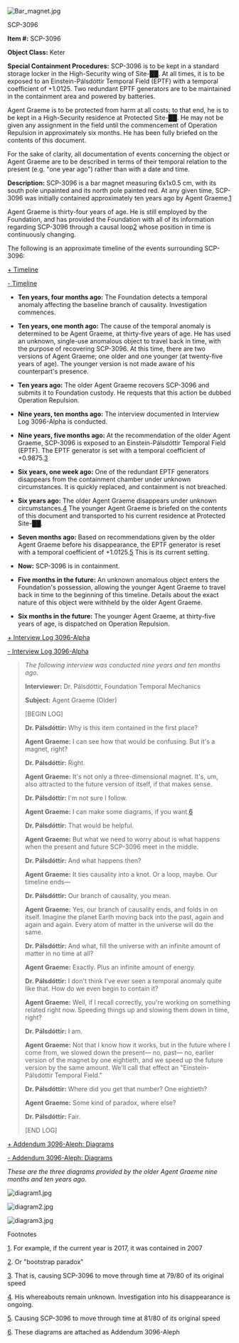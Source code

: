 ![Bar_magnet.jpg](http://scp-wiki.wdfiles.com/local--files/scp-3096/Bar_magnet.jpg)

SCP-3096

**Item #:** SCP-3096

**Object Class:** Keter

**Special Containment Procedures:** SCP-3096 is to be kept in a standard storage locker in the High-Security wing of Site-██. At all times, it is to be exposed to an Einstein-Pálsdóttir Temporal Field (EPTF) with a temporal coefficient of +1.0125. Two redundant EPTF generators are to be maintained in the containment area and powered by batteries.

Agent Graeme is to be protected from harm at all costs; to that end, he is to be kept in a High-Security residence at Protected Site-██. He may not be given any assignment in the field until the commencement of Operation Repulsion in approximately six months. He has been fully briefed on the contents of this document.

For the sake of clarity, all documentation of events concerning the object or Agent Graeme are to be described in terms of their temporal relation to the present (e.g. "one year ago") rather than with a date and time.

**Description:** SCP-3096 is a bar magnet measuring 6x1x0.5 cm, with its south pole unpainted and its north pole painted red. At any given time, SCP-3096 was initially contained approximately ten years ago by Agent Graeme.[1](javascript:;)

Agent Graeme is thirty-four years of age. He is still employed by the Foundation, and has provided the Foundation with all of its information regarding SCP-3096 through a causal loop[2](javascript:;) whose position in time is continuously changing.

The following is an approximate timeline of the events surrounding SCP-3096:

[+ Timeline](javascript:;)

[\- Timeline](javascript:;)

*   **Ten years, four months ago:** The Foundation detects a temporal anomaly affecting the baseline branch of causality. Investigation commences.

*   **Ten years, one month ago:** The cause of the temporal anomaly is determined to be Agent Graeme, at thirty-five years of age. He has used an unknown, single-use anomalous object to travel back in time, with the purpose of recovering SCP-3096. At this time, there are two versions of Agent Graeme; one older and one younger (at twenty-five years of age). The younger version is not made aware of his counterpart's presence.

*   **Ten years ago:** The older Agent Graeme recovers SCP-3096 and submits it to Foundation custody. He requests that this action be dubbed Operation Repulsion.

*   **Nine years, ten months ago:** The interview documented in Interview Log 3096-Alpha is conducted.

*   **Nine years, five months ago:** At the recommendation of the older Agent Graeme, SCP-3096 is exposed to an Einstein-Pálsdóttir Temporal Field (EPTF). The EPTF generator is set with a temporal coefficient of +0.9875.[3](javascript:;)

*   **Six years, one week ago:** One of the redundant EPTF generators disappears from the containment chamber under unknown circumstances. It is quickly replaced, and containment is not breached.

*   **Six years ago:** The older Agent Graeme disappears under unknown circumstances.[4](javascript:;) The younger Agent Graeme is briefed on the contents of this document and transported to his current residence at Protected Site-██.

*   **Seven months ago:** Based on recommendations given by the older Agent Graeme before his disappearance, the EPTF generator is reset with a temporal coefficient of +1.0125.[5](javascript:;) This is its current setting.

*   **Now:** SCP-3096 is in containment.

*   **Five months in the future:** An unknown anomalous object enters the Foundation's possession, allowing the younger Agent Graeme to travel back in time to the beginning of this timeline. Details about the exact nature of this object were withheld by the older Agent Graeme.

*   **Six months in the future:** The younger Agent Graeme, at thirty-five years of age, is dispatched on Operation Repulsion.

[+ Interview Log 3096-Alpha](javascript:;)

[\- Interview Log 3096-Alpha](javascript:;)

> _The following interview was conducted nine years and ten months ago._
> 
> **Interviewer:** Dr. Pálsdóttir, Foundation Temporal Mechanics
> 
> **Subject:** Agent Graeme (Older)
> 
> \[BEGIN LOG\]
> 
> **Dr. Pálsdóttir:** Why is this item contained in the first place?
> 
> **Agent Graeme:** I can see how that would be confusing. But it's a magnet, right?
> 
> **Dr. Pálsdóttir:** Right.
> 
> **Agent Graeme:** It's not only a three-dimensional magnet. It's, um, also attracted to the future version of itself, if that makes sense.
> 
> **Dr. Pálsdóttir:** I'm not sure I follow.
> 
> **Agent Graeme:** I can make some diagrams, if you want.[6](javascript:;)
> 
> **Dr. Pálsdóttir:** That would be helpful.
> 
> **Agent Graeme:** But what we need to worry about is what happens when the present and future SCP-3096 meet in the middle.
> 
> **Dr. Pálsdóttir:** And what happens then?
> 
> **Agent Graeme:** It ties causality into a knot. Or a loop, maybe. Our timeline ends—
> 
> **Dr. Pálsdóttir:** Our branch of causality, you mean.
> 
> **Agent Graeme:** Yes, our branch of causality ends, and folds in on itself. Imagine the planet Earth moving back into the past, again and again and again. Every atom of matter in the universe will do the same.
> 
> **Dr. Pálsdóttir:** And what, fill the universe with an infinite amount of matter in no time at all?
> 
> **Agent Graeme:** Exactly. Plus an infinite amount of energy.
> 
> **Dr. Pálsdóttir:** I don't think I've ever seen a temporal anomaly quite like that. How do we even begin to contain it?
> 
> **Agent Graeme:** Well, if I recall correctly, you're working on something related right now. Speeding things up and slowing them down in time, right?
> 
> **Dr. Pálsdóttir:** I am.
> 
> **Agent Graeme:** Not that I know how it works, but in the future where I come from, we slowed down the present— no, past— no, earlier version of the magnet by one eightieth, and we speed up the future version by the same amount. We'll call that effect an "Einstein-Pálsdóttir Temporal Field."
> 
> **Dr. Pálsdóttir:** Where did you get that number? One eightieth?
> 
> **Agent Graeme:** Some kind of paradox, where else?
> 
> **Dr. Pálsdóttir:** Fair.
> 
> \[END LOG\]

[+ Addendum 3096-Aleph: Diagrams](javascript:;)

[\- Addendum 3096-Aleph: Diagrams](javascript:;)

_These are the three diagrams provided by the older Agent Graeme nine months and ten years ago._

![diagram1.jpg](http://scp-wiki.wdfiles.com/local--files/scp-3096/diagram1.jpg)

![diagram2.jpg](http://scp-wiki.wdfiles.com/local--files/scp-3096/diagram2.jpg)

![diagram3.jpg](http://scp-wiki.wdfiles.com/local--files/scp-3096/diagram3.jpg)

Footnotes

[1](javascript:;). For example, if the current year is 2017, it was contained in 2007

[2](javascript:;). Or "bootstrap paradox"

[3](javascript:;). That is, causing SCP-3096 to move through time at 79/80 of its original speed

[4](javascript:;). His whereabouts remain unknown. Investigation into his disappearance is ongoing.

[5](javascript:;). Causing SCP-3096 to move through time at 81/80 of its original speed

[6](javascript:;). These diagrams are attached as Addendum 3096-Aleph